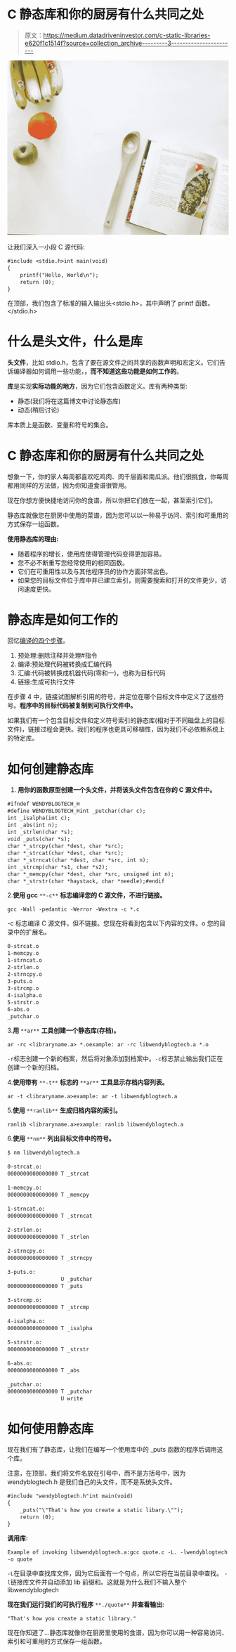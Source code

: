 # C 静态库和你的厨房有什么共同之处

> 原文：<https://medium.datadriveninvestor.com/c-static-libraries-e620f1c1514f?source=collection_archive---------3----------------------->

![](img/f1d97832062d3ee5794fa6c24def3571.png)

让我们深入一小段 C 源代码:

```
#include <stdio.h>int main(void)
{
    printf("Hello, World\n");
    return (0);
}
```

在顶部，我们包含了标准的输入输出头<stdio.h>，其中声明了 printf 函数。</stdio.h>

# 什么是头文件，什么是库

**头文件**，比如 stdio.h，包含了要在源文件之间共享的函数声明和宏定义。它们告诉编译器如何调用一些功能，**，而不知道这些功能是如何工作的**。

**库**是实现**实际功能的地方**，因为它们包含函数定义。库有两种类型:

*   静态(我们将在这篇博文中讨论静态库)
*   动态(稍后讨论)

库本质上是函数、变量和符号的集合。

# C 静态库和你的厨房有什么共同之处

想象一下，你的家人每周都喜欢吃鸡肉、肉千层面和南瓜派。他们很挑食，你每周都用同样的方法做，因为你知道食谱很管用。

现在你想方便快捷地访问你的食谱，所以你把它们放在一起，甚至索引它们。

静态库就像您在厨房中使用的菜谱，因为您可以以一种易于访问、索引和可重用的方式保存一组函数。

**使用静态库的理由:**

*   随着程序的增长，使用库使得管理代码变得更加容易。
*   您不必不断重写您经常使用的相同函数。
*   它们在可重用性以及与其他程序员的协作方面非常出色。
*   如果您的目标文件位于库中并已建立索引，则需要搜索和打开的文件更少，访问速度更快。

# 静态库是如何工作的

回忆[编译的四个步骤](https://medium.com/datadriveninvestor/compilation-process-db17c3b58e62)。

1.  预处理:删除注释并处理#指令
2.  编译:预处理代码被转换成汇编代码
3.  汇编:代码被转换成机器代码(零和一)，也称为目标代码
4.  链接:生成可执行文件

在步骤 4 中，链接试图解析引用的符号，并定位在哪个目标文件中定义了这些符号。**程序中的目标代码被复制到可执行文件中。**

如果我们有一个包含目标文件和定义符号索引的静态库(相对于不同磁盘上的目标文件)，链接过程会更快。我们的程序也更具可移植性，因为我们不必依赖系统上的特定库。

# 如何创建静态库

1.  **用你的函数原型创建一个头文件，并将该头文件包含在你的 C 源文件中。**

```
#ifndef WENDYBLOGTECH_H
#define WENDYBLOGTECH_Hint _putchar(char c);
int _isalpha(int c);
int _abs(int n);
int _strlen(char *s);
void _puts(char *s);
char *_strcpy(char *dest, char *src);
char *_strcat(char *dest, char *src);
char *_strncat(char *dest, char *src, int n);
int _strcmp(char *s1, char *s2);
char *_memcpy(char *dest, char *src, unsigned int n);
char *_strstr(char *haystack, char *needle);#endif
```

2.**使用 gcc** `**-c**` **标志编译您的 C 源文件，不进行链接。**

```
gcc -Wall -pedantic -Werror -Wextra -c *.c
```

-c 标志编译 C 源文件，但不链接。您现在将看到包含以下内容的文件。o 您的目录中的扩展名。

```
0-strcat.o
1-memcpy.o
1-strncat.o
2-strlen.o
2-strncpy.o
3-puts.o
3-strcmp.o
4-isalpha.o
5-strstr.o
6-abs.o
_putchar.o
```

3.**用** `**ar**` **工具创建一个静态库(存档)。**

```
ar -rc <libraryname.a> *.oexample: ar -rc libwendyblogtech.a *.o
```

`-r`标志创建一个新的档案，然后将对象添加到档案中。`-c`标志禁止输出我们正在创建一个新的归档。

4.**使用带有** `**-t**` **标志的** `**ar**` **工具显示存档内容列表。**

```
ar -t <libraryname.a>example: ar -t libwendyblogtech.a
```

5.**使用** `**ranlib**` **生成归档内容的索引。**

```
ranlib <libraryname.a>example: ranlib libwendyblogtech.a
```

6.**使用** `**nm**` **列出目标文件中的符号。**

```
$ nm libwendyblogtech.a

0-strcat.o:
0000000000000000 T _strcat

1-memcpy.o:
0000000000000000 T _memcpy

1-strncat.o:
0000000000000000 T _strncat

2-strlen.o:
0000000000000000 T _strlen

2-strncpy.o:
0000000000000000 T _strncpy

3-puts.o:
                 U _putchar
0000000000000000 T _puts

3-strcmp.o:
0000000000000000 T _strcmp

4-isalpha.o:
0000000000000000 T _isalpha

5-strstr.o:
0000000000000000 T _strstr

6-abs.o:
0000000000000000 T _abs

_putchar.o:
0000000000000000 T _putchar
                 U write
```

# 如何使用静态库

现在我们有了静态库，让我们在编写一个使用库中的 _puts 函数的程序后调用这个库。

注意，在顶部，我们将文件名放在引号中，而不是方括号中，因为 wendyblogtech.h 是我们自己的头文件，而不是系统头文件。

```
#include "wendyblogtech.h"int main(void)
{
    _puts("\"That's how you create a static libary.\"");
    return (0);
}
```

**调用库:**

```
Example of invoking libwendyblogtech.a:gcc quote.c -L. -lwendyblogtech -o quote
```

`-L`在目录中查找库文件，因为它后面有一个句点，所以它将在当前目录中查找。
`-l`链接库文件并自动添加 lib 前缀和。这就是为什么我们不输入整个 libwendyblogtech

**现在我们运行我们的可执行程序** `**./quote**` **并查看输出:**

```
"That's how you create a static library."
```

现在你知道了…静态库就像你在厨房里使用的食谱，因为你可以用一种容易访问、索引和可重用的方式保存一组函数。